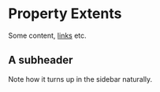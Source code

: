 # Property Extents

 
Some content, [links](https://google.com) etc.

## A subheader

Note how it turns up in the sidebar naturally.
